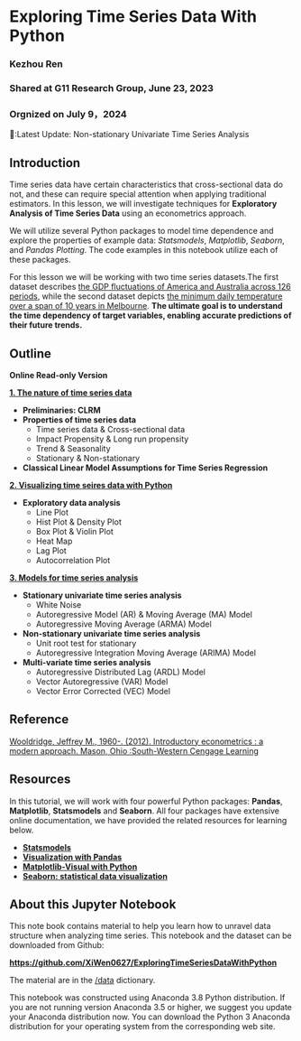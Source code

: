 # Exploring Time Series Data With Python
### Kezhou Ren
### Shared at G11 Research Group, June 23, 2023
### Orgnized on July 9，2024
🔔:Latest Update: Non-stationary Univariate Time Series Analysis

## Introduction
Time series data have certain characteristics that cross-sectional data do not, and these can require special attention when applying traditional estimators. In this lesson, we will investigate techniques for **Exploratory Analysis of Time Series Data** using an econometrics approach. 

We will utilize several Python packages to model time dependence and explore the properties of example data: *Statsmodels*, *Matplotlib*, *Seaborn*, and *Pandas Plotting*. The code examples in this notebook utilize each of these packages.

For this lesson we will be working with two time series datasets.The first dataset describes [the GDP fluctuations of America and Australia across 126 periods](https://data.worldbank.org/indicator/NY.GDP.MKTP.CD?end=2009&locations=AU-XU&start=1960), while the second dataset depicts [the minimum daily temperature over a span of 10 years in Melbourne](https://www.kaggle.com/datasets/samfaraday/daily-minimum-temperatures-in-me). **The ultimate goal is to understand the time dependency of target variables, enabling accurate predictions of their future trends.**

## Outline
**Online Read-only Version**  

[**1. The nature of time series data**](https://nbviewer.org/github/XiWen0627/ExploringTimeSeriesDataWithPython/blob/main/Ch1.NatureofTS.ipynb)
 - **Preliminaries: CLRM**
 - **Properties of time series data**
   - Time series data & Cross-sectional data
   - Impact Propensity & Long run propensity
   - Trend & Seasonality
   - Stationary & Non-stationary<br>
 - **Classical Linear Model Assumptions for Time Series Regression**

   
[**2. Visualizing time seires data with Python**](https://nbviewer.org/github/XiWen0627/ExploringTimeSeriesDataWithPython/blob/main/Ch2.VisualizeTSwithPython.ipynb)
 - **Exploratory data analysis**
   - Line Plot
   - Hist Plot & Density Plot
   - Box Plot & Violin Plot
   - Heat Map
   - Lag Plot
   - Autocorrelation Plot 

[**3. Models for time series analysis**](https://nbviewer.org/github/XiWen0627/ExploringTimeSeriesDataWithPython/blob/main/Ch3.UnivariateTSA.ipynb)
 - **Stationary univariate time series analysis** 
   - White Noise
   - Autoregressive Model (AR) & Moving Average (MA) Model
   - Autoregressive Moving Average (ARMA) Model
 - **Non-stationary univariate time series analysis**
   - Unit root test for stationary
   - Autoregressive Integration Moving Average (ARIMA) Model 
 - **Multi-variate time series analysis**
   - Autoregressive Distributed Lag (ARDL) Model
   - Vector Autoregressive (VAR) Model
   - Vector Error Corrected (VEC) Model

## Reference
[Wooldridge, Jeffrey M., 1960-. (2012). Introductory econometrics : a modern approach. Mason, Ohio :South-Western Cengage Learning](https://economics.ut.ac.ir/documents/3030266/14100645/Jeffrey_M._Wooldridge_Introductory_Econometrics_A_Modern_Approach__2012.pdf)

## Resources
In this tutorial, we will work with four powerful Python packages: **Pandas**, **Matplotlib**, **Statsmodels** and **Seaborn**. All four packages have extensive online documentation, we have provided the related resources for learning below.
- [**Statsmodels**](https://www.statsmodels.org/stable/api.htm)
- [**Visualization with Pandas**](https://pandas.pydata.org/pandas-docs/version/0.18.0/visualization.html)
- [**Matplotlib-Visual with Python**](https://matplotlib.org/stable/gallery/index.html)
- [**Seaborn: statistical data visualization**](https://seaborn.pydata.org/)

## About this Jupyter Notebook
This note book contains material to help you learn how to unravel data structure when analyzing time series. This notebook and the dataset can be downloaded from Github:

**https://github.com/XiWen0627/ExploringTimeSeriesDataWithPython**

The material are in the [/data](https://github.com/XiWen0627/ExploringTimeSeriesDataWithPython/tree/main/data) dictionary.

This notebook was constructed using Anaconda 3.8 Python distribution. If you are not running version Anaconda 3.5 or higher, we suggest you update your Anaconda distribution now. You can download the Python 3 Anaconda distribution for your operating system from the corresponding web site.

